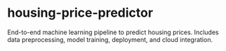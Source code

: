 # housing-price-predictor
End-to-end machine learning pipeline to predict housing prices. Includes data preprocessing, model training, deployment, and cloud integration.
